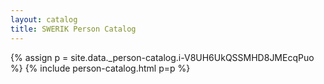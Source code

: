 ```yaml
---
layout: catalog
title: SWERIK Person Catalog
---
```

{% assign p = site.data._person-catalog.i-V8UH6UkQSSMHD8JMEcqPuo %}
{% include person-catalog.html p=p %}

